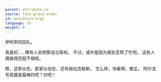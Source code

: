 ```yaml
---
parent: attribute.ce
source: fate-grand-order
id: miniature-argo
language: zh
weight: 0
---
```


伊阿宋的回礼。

真是的……哪有人会把那话当真啦。
不过，或许是因为美狄亚帮了忙吧。
这些人偶做得还挺不错呢。

嗯，这家伙在，那家伙也在，还有赫拉克勒斯。
怎么样，快看啊，御主。
阿尔戈号英雄是最棒的吧？对吧！
